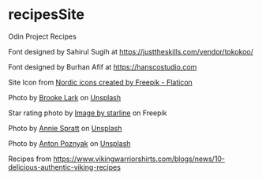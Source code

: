# recipesSite
Odin Project Recipes

Font designed by Sahirul Sugih at <a>https://justtheskills.com/vendor/tokokoo/</a>

Font designed by Burhan Afif at <a>https://hanscostudio.com</a>

Site Icon from <a href="https://www.flaticon.com/free-icons/nordic" title="nordic icons">Nordic icons created by Freepik - Flaticon</a>

Photo by <a href="https://unsplash.com/@brookelark?utm_source=unsplash&utm_medium=referral&utm_content=creditCopyText">Brooke Lark</a> on <a href="https://unsplash.com/photos/_v3fy536vpk?utm_source=unsplash&utm_medium=referral&utm_content=creditCopyText">Unsplash</a>

Star rating photo by <a href="https://www.freepik.com/free-vector/simple-star-rating_1014846.htm#query=star%20rating&position=6&from_view=keyword&track=ais">Image by starline</a> on Freepik

Photo by <a href="https://unsplash.com/@anniespratt?utm_source=unsplash&utm_medium=referral&utm_content=creditCopyText">Annie Spratt</a> on <a href="https://unsplash.com/photos/goholCAVTRs?utm_source=unsplash&utm_medium=referral&utm_content=creditCopyText">Unsplash</a>

Photo by <a href="https://unsplash.com/@traveling_anton?utm_source=unsplash&utm_medium=referral&utm_content=creditCopyText">Anton Poznyak</a> on <a href="https://unsplash.com/photos/in3-CLQb48A?utm_source=unsplash&utm_medium=referral&utm_content=creditCopyText">Unsplash</a>

Recipes from <a>https://www.vikingwarriorshirts.com/blogs/news/10-delicious-authentic-viking-recipes</a>
